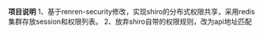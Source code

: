 **项目说明** 
1、基于renren-security修改，实现shiro的分布式权限共享，采用redis集群存放session和权限列表。
2、放弃shiro自带的权限规则，改为api地址匹配
